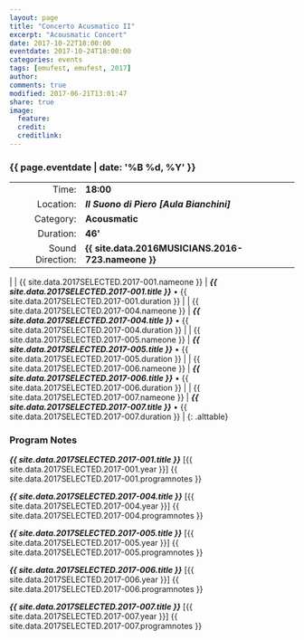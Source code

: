 ```yaml
---
layout: page
title: "Concerto Acusmatico II"
excerpt: "Acousmatic Concert"
date: 2017-10-22T18:00:00
eventdate: 2017-10-24T18:00:00
categories: events
tags: [emufest, emufest, 2017]
author:
comments: true
modified: 2017-06-21T13:01:47
share: true
image:
  feature:
  credit:
  creditlink:
---
```


### {{ page.eventdate | date: '%B %d, %Y' }}

|  |  |
|------------:|:------------|
| Time: | **18:00** |
| Location: | ***Il Suono di Piero [Aula Bianchini]*** |
| Category: | **Acousmatic** |
| Duration: | **46'** |
| Sound Direction: | **{{ site.data.2016MUSICIANS.2016-723.nameone }}** |
|
| {{ site.data.2017SELECTED.2017-001.nameone }} | ***{{ site.data.2017SELECTED.2017-001.title }}*** • {{ site.data.2017SELECTED.2017-001.duration }} |
| {{ site.data.2017SELECTED.2017-004.nameone }} | ***{{ site.data.2017SELECTED.2017-004.title }}*** • {{ site.data.2017SELECTED.2017-004.duration }} |
| {{ site.data.2017SELECTED.2017-005.nameone }} | ***{{ site.data.2017SELECTED.2017-005.title }}*** • {{ site.data.2017SELECTED.2017-005.duration }} |
| {{ site.data.2017SELECTED.2017-006.nameone }} | ***{{ site.data.2017SELECTED.2017-006.title }}*** • {{ site.data.2017SELECTED.2017-006.duration }} |
| {{ site.data.2017SELECTED.2017-007.nameone }} | ***{{ site.data.2017SELECTED.2017-007.title }}*** • {{ site.data.2017SELECTED.2017-007.duration }} |
{: .alttable}

### Program Notes

***{{ site.data.2017SELECTED.2017-001.title }}*** [{{ site.data.2017SELECTED.2017-001.year }}] {{ site.data.2017SELECTED.2017-001.programnotes }}

***{{ site.data.2017SELECTED.2017-004.title }}*** [{{ site.data.2017SELECTED.2017-004.year }}] {{ site.data.2017SELECTED.2017-004.programnotes }}

***{{ site.data.2017SELECTED.2017-005.title }}*** [{{ site.data.2017SELECTED.2017-005.year }}] {{ site.data.2017SELECTED.2017-005.programnotes }}

***{{ site.data.2017SELECTED.2017-006.title }}*** [{{ site.data.2017SELECTED.2017-006.year }}] {{ site.data.2017SELECTED.2017-006.programnotes }}

***{{ site.data.2017SELECTED.2017-007.title }}*** [{{ site.data.2017SELECTED.2017-007.year }}] {{ site.data.2017SELECTED.2017-007.programnotes }}
